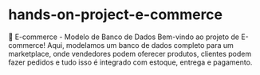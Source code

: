 # hands-on-project-e-commerce
🛒 E-commerce - Modelo de Banco de Dados Bem-vindo ao projeto de E-commerce! Aqui, modelamos um banco de dados completo para um marketplace, onde vendedores podem oferecer produtos, clientes podem fazer pedidos e tudo isso é integrado com estoque, entrega e pagamento.
